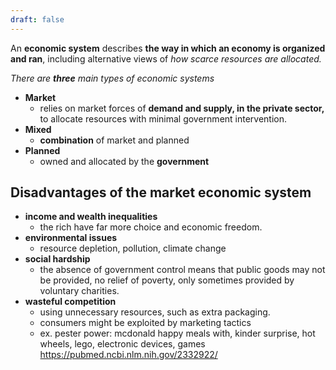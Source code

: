 ```yaml
---
draft: false
---
```

An **economic system** describes **the way in which an economy is organized and ran**, including alternative views of *how scarce resources are allocated.*

*There are **three** main types of economic systems*
- **Market**
	-  relies on market forces of **demand and supply, in the private sector,** to allocate resources with minimal government intervention.
- **Mixed**
	- **combination** of market and planned
- **Planned**
	- owned and allocated by the **government**


## Disadvantages of the market economic system
- **income and wealth inequalities**
	- the rich have far more choice and economic freedom.
- **environmental issues**
	- resource depletion, pollution, climate change
- **social hardship**
	- the absence of government control means that public goods may not be provided, no relief of poverty, only sometimes provided by voluntary charities.
- **wasteful competition**
	- using unnecessary resources, such as extra packaging.
	- consumers might be exploited by marketing tactics
	- ex. pester power: mcdonald happy meals with, kinder surprise, hot wheels, lego, electronic devices, games https://pubmed.ncbi.nlm.nih.gov/2332922/